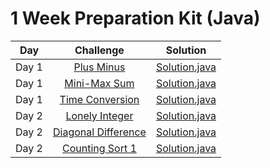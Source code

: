 # 1 Week Preparation Kit (Java)

|          Day          |                                                         Challenge                                                        | Solution                                                                            |
|:---------------------------:|:------------------------------------------------------------------------------------------------------------------------:|:--------------------------------------------------------------------------------------------------------------------------------------------------------------:|
|         Day 1        | [Plus Minus](https://www.hackerrank.com/challenges/one-week-preparation-kit-plus-minus)                                                |               [Solution.java](https://github.com/uurkrtl/HackerRank_solutions/blob/master/1%20Week%20Preparation%20Kit/Day%201/Plus%20Minus/Solution.java)                |
|         Day 1        | [Mini-Max Sum](https://www.hackerrank.com/challenges/one-week-preparation-kit-mini-max-sum)                                 |          [Solution.java](https://github.com/uurkrtl/HackerRank_solutions/blob/master/1%20Week%20Preparation%20Kit/Day%201/Mini-Max%20Sum/Solution.java)          |
|         Day 1        | [Time Conversion](https://www.hackerrank.com/challenges/one-week-preparation-kit-time-conversion)                                 |          [Solution.java](https://github.com/uurkrtl/HackerRank_solutions/blob/master/1%20Week%20Preparation%20Kit/Day%201/Time%20Conversion/Solution.java)          |
|         Day 2        | [Lonely Integer](https://www.hackerrank.com/challenges/one-week-preparation-kit-lonely-integer)                                                |               [Solution.java](https://github.com/uurkrtl/HackerRank_solutions/blob/master/1%20Week%20Preparation%20Kit/Day%202/Lonely%20Integer/Solution.java)                |
|         Day 2        | [Diagonal Difference](https://www.hackerrank.com/challenges/one-week-preparation-kit-diagonal-difference)                                 |          [Solution.java](https://github.com/uurkrtl/HackerRank_solutions/blob/master/1%20Week%20Preparation%20Kit/Day%202/Diagonal%20Difference/Solution.java)          |
|         Day 2        | [Counting Sort 1](https://www.hackerrank.com/challenges/one-week-preparation-kit-countingsort1)                                 |          [Solution.java](https://github.com/uurkrtl/HackerRank_solutions/blob/master/1%20Week%20Preparation%20Kit/Day%202/Counting%20Sort%201/Solution.java)          |
